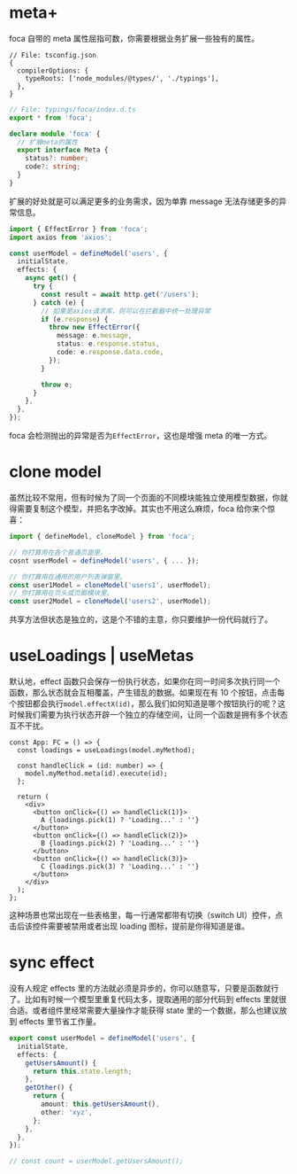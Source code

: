 #

# meta+

foca 自带的 meta 属性屈指可数，你需要根据业务扩展一些独有的属性。

```json5
// File: tsconfig.json
{
  compilerOptions: {
    typeRoots: ['node_modules/@types/', './typings'],
  },
}
```

```typescript
// File: typings/foca/index.d.ts
export * from 'foca';

declare module 'foca' {
  // 扩展meta的属性
  export interface Meta {
    status?: number;
    code?: string;
  }
}
```

扩展的好处就是可以满足更多的业务需求，因为单靠 message 无法存储更多的异常信息。

```typescript
import { EffectError } from 'foca';
import axios from 'axios';

const userModel = defineModel('users', {
  initialState,
  effects: {
    async get() {
      try {
        const result = await http.get('/users');
      } catch (e) {
        // 如果是axios请求库，则可以在拦截器中统一处理异常
        if (e.response) {
          throw new EffectError({
            message: e.message,
            status: e.response.status,
            code: e.response.data.code,
          });
        }

        throw e;
      }
    },
  },
});
```

foca 会检测抛出的异常是否为`EffectError`，这也是增强 meta 的唯一方式。

# clone model

虽然比较不常用，但有时候为了同一个页面的不同模块能独立使用模型数据，你就得需要复制这个模型，并把名字改掉。其实也不用这么麻烦，foca 给你来个惊喜：

```typescript
import { defineModel, cloneModel } from 'foca';

// 你打算用在各个普通页面里。
cosnt userModel = defineModel('users', { ... });

// 你打算用在通用的用户列表弹窗里。
const user1Model = cloneModel('users1', userModel);
// 你打算用在页头或页脚模块里。
const user2Model = cloneModel('users2', userModel);
```

共享方法但状态是独立的，这是个不错的主意，你只要维护一份代码就行了。

# useLoadings | useMetas

默认地，effect 函数只会保存一份执行状态，如果你在同一时间多次执行同一个函数，那么状态就会互相覆盖，产生错乱的数据。如果现在有 10 个按钮，点击每个按钮都会执行`model.effectX(id)`，那么我们如何知道是哪个按钮执行的呢？这时候我们需要为执行状态开辟一个独立的存储空间，让同一个函数是拥有多个状态互不干扰。

```tsx
const App: FC = () => {
  const loadings = useLoadings(model.myMethod);

  const handleClick = (id: number) => {
    model.myMethod.meta(id).execute(id);
  };

  return (
    <div>
      <button onClick={() => handleClick(1)}>
        A {loadings.pick(1) ? 'Loading...' : ''}
      </button>
      <button onClick={() => handleClick(2)}>
        B {loadings.pick(2) ? 'Loading...' : ''}
      </button>
      <button onClick={() => handleClick(3)}>
        C {loadings.pick(3) ? 'Loading...' : ''}
      </button>
    </div>
  );
};
```

这种场景也常出现在一些表格里，每一行通常都带有切换（switch UI）控件，点击后该控件需要被禁用或者出现 loading 图标，提前是你得知道是谁。

# sync effect

没有人规定 effects 里的方法就必须是异步的，你可以随意写，只要是函数就行了。比如有时候一个模型里重复代码太多，提取通用的部分代码到 effects 里就很合适。或者组件里经常需要大量操作才能获得 state 里的一个数据，那么也建议放到 effects 里节省工作量。

```typescript
export const userModel = defineModel('users', {
  initialState,
  effects: {
    getUsersAmount() {
      return this.state.length;
    },
    getOther() {
      return {
        amount: this.getUsersAmount(),
        other: 'xyz',
      };
    },
  },
});

// const count = userModel.getUsersAmount();
```
